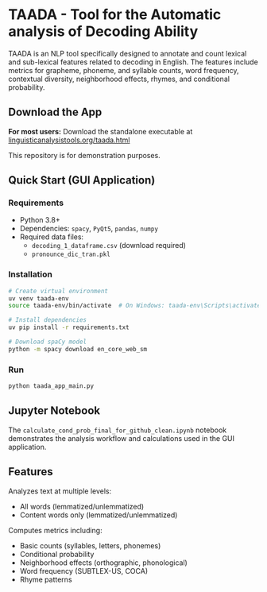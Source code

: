 # TAADA - Tool for the Automatic analysis of Decoding Ability

TAADA is an NLP tool specifically designed to annotate and count lexical and sub-lexical features related to decoding in English. The features include metrics for grapheme, phoneme, and syllable counts, word frequency, contextual diversity, neighborhood effects, rhymes, and conditional probability.

## Download the App

**For most users:** Download the standalone executable at [linguisticanalysistools.org/taada.html](https://www.linguisticanalysistools.org/taada.html)

This repository is for demonstration purposes.

## Quick Start (GUI Application)

### Requirements
- Python 3.8+
- Dependencies: `spacy`, `PyQt5`, `pandas`, `numpy`
- Required data files:
  - `decoding_1_dataframe.csv` (download required)
  - `pronounce_dic_tran.pkl`

### Installation

```bash
# Create virtual environment
uv venv taada-env
source taada-env/bin/activate  # On Windows: taada-env\Scripts\activate.bat

# Install dependencies
uv pip install -r requirements.txt

# Download spaCy model
python -m spacy download en_core_web_sm
```

### Run

```bash
python taada_app_main.py
```

## Jupyter Notebook

The `calculate_cond_prob_final_for_github_clean.ipynb` notebook demonstrates the analysis workflow and calculations used in the GUI application.

## Features

Analyzes text at multiple levels:
- All words (lemmatized/unlemmatized)
- Content words only (lemmatized/unlemmatized)

Computes metrics including:
- Basic counts (syllables, letters, phonemes)
- Conditional probability
- Neighborhood effects (orthographic, phonological)
- Word frequency (SUBTLEX-US, COCA)
- Rhyme patterns